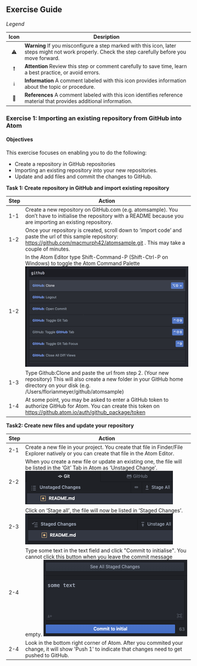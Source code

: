## Exercise Guide

_Legend_

Icon | Desription
 :---: | -------------
:warning:             | **Warning** If you misconfigure a step marked with this icon, later steps might not work properly. Check the step carefully before you move forward.
:exclamation:         | **Attention** Review this step or comment carefully to save time, learn a best practice, or avoid errors.
:information_source:  | **Information** A comment labeled with this icon provides information about the topic or procedure.
:book:                | **References** A comment labeled with this icon identifies reference material that provides additional information.


### Exercise 1: Importing an existing repository from GitHub into Atom

#### Objectives
This exercise focuses on enabling you to do the following:
- Create a repository in GitHub repositories
- Importing an existing repository into your new repositories.
- Update and add files and commit the changes to GitHub.

**Task 1: Create repository in GitHub and import existing repository**

Step | Action
---- | -------------
1-1  | Create a new repository on GitHub.com (e.g. atomsample). You don’t have to initialise the repository with a README because you are importing an existing repository.
1-2  | Once your repository is created, scroll down to ‘import code’ and paste the url of this sample repository: https://github.com/macmurph42/atomsample.git . This may take a couple of minutes.
1-2  | In the Atom Editor type Shift-Command-P (Shift-Ctrl-P on Windows) to toggle the Atom Command Palette ![Image](gittoggle.png)  
1-3  | Type Github:Clone and paste the url from step 2.  (Your new repository) This will also create a new folder in your GitHub home directory on your disk (e.g. /Users/florianmeyer/github/atomsample)
1-4  | At some point, you may be asked to enter a GitHub token to authorize GitHub for Atom. You can create this token on https://github.atom.io/auth/github_package/token

**Task2: Create new files and update your repository**

Step | Action
---- | -------------
2-1  | Create a new file in your project. You create that file in Finder/File Explorer natively or you can create that file in the Atom Editor.
2-2  | When you create a new file or update an existing one, the file will be listed in the ‘Git’ Tab in Atom as ‘Unstaged Change’.![Image](unstaged.png)   
2-3 | Click on ‘Stage all’, the file will now be listed in ‘Staged Changes’. ![Image](staged.png)
2-4 | Type some text in the text field and click "Commit to initialise". You cannot click this button when you leave the commit message empty. ![Image](commit.png)
2-4 | Look in the bottom right corner of Atom. After you commited your change, it will show 'Push 1' to indicate that changes need to get pushed to GitHub.  

